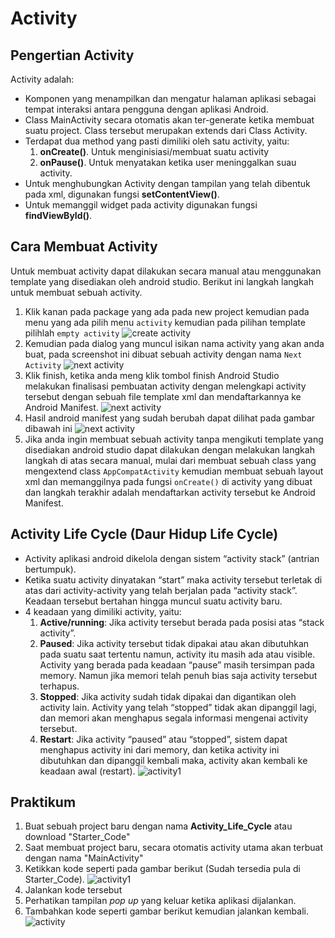 # Activity 

## Pengertian Activity
Activity adalah:
-	Komponen yang menampilkan dan mengatur halaman aplikasi sebagai tempat interaksi antara pengguna dengan aplikasi Android.
-	Class MainActivity secara otomatis akan ter-generate ketika membuat suatu project. Class tersebut merupakan extends dari Class Activity.
-	Terdapat dua method yang pasti dimiliki oleh satu activity, yaitu:
    1. **onCreate()**. Untuk menginisiasi/membuat suatu activity
    2. **onPause()**. Untuk menyatakan ketika user meninggalkan suau activity.
-	Untuk menghubungkan Activity dengan tampilan yang telah dibentuk pada xml, digunakan fungsi **setContentView()**.
-	Untuk memanggil widget pada activity digunakan fungsi **findViewById()**.

## Cara Membuat Activity
Untuk membuat activity dapat dilakukan secara manual atau menggunakan template yang disediakan oleh android studio. Berikut ini langkah langkah untuk membuat sebuah activity.
1. Klik kanan pada package yang ada pada new project kemudian pada menu yang ada pilih menu `activity` kemudian pada pilihan template pilihlah `empty activity`
![create activity](images/02-create-activity.png)
2. Kemudian pada dialog yang muncul isikan nama activity yang akan anda buat, pada screenshot ini dibuat sebuah activity dengan nama `Next Activity`
![next activity](images/02-create-activity-step2.png)
3. Klik finish, ketika anda meng klik tombol finish Android Studio melakukan finalisasi pembuatan activity dengan melengkapi activity tersebut dengan sebuah file template xml dan mendaftarkannya ke Android Manifest.
![next activity](images/02-create-activity-step3.png)
4. Hasil android manifest yang sudah berubah dapat dilihat pada gambar dibawah ini
![next activity](images/02-create-activity-step4.png)
5. Jika anda ingin membuat sebuah activity tanpa mengikuti template yang disediakan android studio dapat dilakukan dengan melakukan langkah langkah di atas secara manual, mulai dari membuat sebuah class yang mengextend class `AppCompatActivity` kemudian membuat sebuah layout xml dan memanggilnya pada fungsi `onCreate()` di activity yang dibuat dan langkah terakhir adalah mendaftarkan activity tersebut ke Android Manifest.

## Activity Life Cycle (Daur Hidup Life Cycle)
-	Activity aplikasi android dikelola dengan sistem “activity stack” (antrian bertumpuk).
-	Ketika suatu activity dinyatakan “start” maka activity tersebut terletak di atas dari activity-activity yang telah berjalan pada “activity stack”. Keadaan tersebut bertahan hingga muncul suatu activity baru.
-	4 keadaan yang dimiliki activity, yaitu:
    1.	**Active/running**: Jika activity tersebut berada pada posisi atas “stack activity”.
    1. **Paused**: Jika activity tersebut tidak dipakai atau akan dibutuhkan pada suatu saat tertentu namun, activity itu masih ada atau visible. Activity yang berada pada keadaan “pause” masih tersimpan pada memory. Namun jika memori telah penuh bias saja activity tersebut terhapus. 
    2. **Stopped**: Jika activity sudah tidak dipakai dan digantikan oleh activity lain. Activity yang telah “stopped” tidak akan dipanggil lagi, dan memori akan menghapus segala informasi mengenai activity tersebut. 
    3. **Restart**: Jika activity “paused” atau “stopped”, sistem dapat menghapus activity ini dari memory, dan ketika activity ini dibutuhkan dan dipanggil kembali maka, activity akan kembali ke keadaan awal (restart).
![activity1](images/life_cyccle_activity.png)

## Praktikum 

1. Buat sebuah project baru dengan nama **Activity_Life_Cycle** atau download "Starter_Code"
2. Saat membuat project baru, secara otomatis activity utama akan terbuat dengan nama "MainActivity"
3. Ketikkan kode seperti pada gambar berikut (Sudah tersedia pula di Starter_Code).
    ![activity1](images/activity1.JPG)
4. Jalankan kode tersebut
5. Perhatikan tampilan *pop up* yang keluar ketika aplikasi dijalankan.
6. Tambahkan kode seperti gambar berikut kemudian jalankan kembali.
  ![activity](images/avtivity2.JPG)


